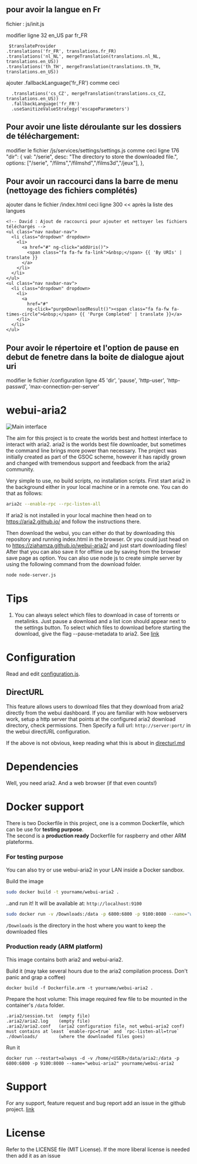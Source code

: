 pour avoir la langue en Fr
-------------------------
fichier : js/init.js

modifier ligne 32 en_US par fr_FR
	
	 $translateProvider
	.translations('fr_FR', translations.fr_FR)
	.translations('nl_NL', mergeTranslation(translations.nl_NL, translations.en_US))
	.translations('th_TH', mergeTranslation(translations.th_TH, translations.en_US))

ajouter       .fallbackLanguage('fr_FR')   comme ceci

	  .translations('cs_CZ', mergeTranslation(translations.cs_CZ, translations.en_US))
      .fallbackLanguage('fr_FR')
      .useSanitizeValueStrategy('escapeParameters')


Pour avoir une liste déroulante sur les dossiers de téléchargement:
-------------------------
modifier le fichier /js/services/settings/settings.js comme ceci
ligne 176
  "dir": {
    val: "/serie",
    desc: "The directory to store the downloaded file.",
     options: ["/serie", "/films","/filmshd","/films3d","/jeux"],
  },

Pour avoir un raccourci dans la barre de menu (nettoyage des fichiers complétés)
-----------------------------
ajouter dans  le fichier /index.html  ceci
ligne 300 <<  après la liste des langues 

    <!-- David : Ajout de raccourci pour ajouter et nettoyer les fichiers téléchargés -->
    <ul class="nav navbar-nav">
      <li class="dropdown" dropdown>
        <li>
          <a href="#" ng-click="addUris()">
            <span class="fa fa-fw fa-link">&nbsp;</span> {{ 'By URIs' | translate }}
          </a>
        </li>
      </li>
    </ul>
    <ul class="nav navbar-nav">
      <li class="dropdown" dropdown>
        <li>
          <a
            href="#"
            ng-click="purgeDownloadResult()"><span class="fa fa-fw fa-times-circle">&nbsp;</span> {{ 'Purge Completed' | translate }}</a>
        </li>
      </li>
    </ul>

Pour avoir le répertoire et l'option de pause en debut de fenetre dans la boite de dialogue ajout uri
--------------------------------
modifier le fichier /configuration 
ligne 45
'dir', 'pause', 'http-user', 'http-passwd', 'max-connection-per-server'












webui-aria2
===========

![Main interface](/screenshots/overview.png?raw=true)

The aim for this project is to create the worlds best and hottest interface to interact with aria2. aria2 is the worlds best file downloader, but sometimes the command line brings more power than necessary. The project was initially created as part of the GSOC scheme, however it has rapidly grown and changed with tremendous support and feedback from the aria2 community.

Very simple to use, no build scripts, no installation scripts. First start aria2 in the background either in your local machine or in a remote one. You can do that as follows:
````bash
aria2c --enable-rpc --rpc-listen-all
````


If aria2 is not installed in your local machine then head on to https://aria2.github.io/ and follow the instructions there.

Then download the webui, you can either do that by downloading this repository and running index.html in the browser. Or you could just head on to https://ziahamza.github.io/webui-aria2/ and just start downloading files! After that you can also save it for offline use by saving from the browser save page as option. You can also use node js to create simple server by using the following command from the download folder.
````bash
node node-server.js
````

Tips
====
1. You can always select which files to download in case of torrents or metalinks. Just pause a download and a list icon should appear next to the settings button. To select which files to download before starting the download, give the flag --pause-metadata to aria2. See [link](https://aria2.github.io/manual/en/html/aria2c.html#cmdoption--pause-metadata)

Configuration
=============
Read and edit [configuration.js](configuration.js).

DirectURL
---------
This feature allows users to download files that they download from aria2 directly from the webui dashboard. If you are familiar with how webservers work, setup a http server that points at the configured aria2 download directory, check permissions. Then Specify a full url: ```http://server:port/``` in the webui directURL configuration.

If the above is not obvious, keep reading what this is about in [directurl.md](directurl.md)

Dependencies
============
Well, you need aria2. And a web browser (if that even counts!)

Docker support
==============
There is two Dockerfile in this project, one is a common Dockerfile, which can be use for **testing purpose**.<br>
The second is a **production ready** Dockerfile for raspberry and other ARM plateforms.

### For testing purpose

You can also try or use webui-aria2 in your LAN inside a Docker sandbox.

Build the image

````bash
sudo docker build -t yourname/webui-aria2 .
````

..and run it! It will be available at: `http://localhost:9100`

````bash
sudo docker run -v /Downloads:/data -p 6800:6800 -p 9100:8080 --name="webui-aria2" yourname/webui-aria2
````

`/Downloads` is the directory in the host where you want to keep the downloaded files

### Production ready (ARM platform)

This image contains both aria2 and webui-aria2.

Build it (may take several hours due to the aria2 compilation process. Don't panic and grap a coffee)
```
docker build -f Dockerfile.arm -t yourname/webui-aria2 .
```
Prepare the host volume:
This image required few file to be mounted in the container's `/data` folder.
```
.aria2/session.txt  (empty file)
.aria2/aria2.log    (empty file)
.aria2/aria2.conf   (aria2 configuration file, not webui-aria2 conf) must contains at least `enable-rpc=true` and `rpc-listen-all=true`
./downloads/        (where the downloaded files goes)
```

Run it
```
docker run --restart=always -d -v /home/<USER>/data/aria2:/data -p 6800:6800 -p 9100:8080 --name="webui-aria2" yourname/webui-aria2
```

Support
=======
For any support, feature request and bug report add an issue in the github project. [link](https://github.com/ziahamza/webui-aria2/issues)

License
=======
Refer to the LICENSE file (MIT License). If the more liberal license is needed then add it as an issue
